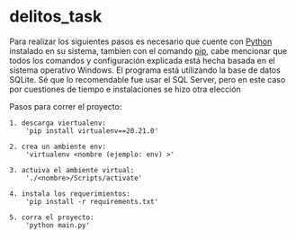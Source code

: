 # delitos_task

Para realizar los siguientes pasos es necesario que cuente con [Python][1] instalado en su sistema, tambien con el comando [pip][2], cabe mencionar que todos los comandos y configuración explicada está hecha basada en el sistema operativo Windows. El programa está utilizando la base de datos SQLite. Sé que lo recomendable fue usar el SQL Server, pero en este caso por cuestiones de tiempo e instalaciones se hizo otra elección

Pasos para correr el proyecto:
    
    
    1. descarga viertualenv: 
        'pip install virtualenv==20.21.0'

    2. crea un ambiente env:
        'virtualenv <nombre (ejemplo: env) >'

    3. actuiva el ambiente virtual:
        './<nombre>/Scripts/activate'

    4. instala los requerimientos:
        'pip install -r requirements.txt'

    5. corra el proyecto:
        'python main.py'



[1]: https://www.python.org/downloads/ "Python"
[2]: https://www.geeksforgeeks.org/how-to-install-pip-on-windows/ "pip"